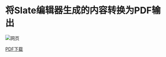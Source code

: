 # 将Slate编辑器生成的内容转换为PDF输出

![网页](https://raw.githubusercontent.com/ahai3840/slate-to-pdf/master/img/web.png)

[PDF下载](https://github.com/ahai3840/slate-to-pdf/raw/master/pdf.pdf)